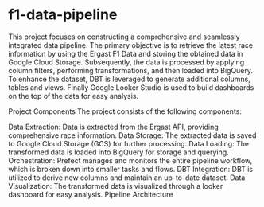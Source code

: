 # f1-data-pipeline
This project focuses on constructing a comprehensive and seamlessly integrated data pipeline. The primary objective is to retrieve the latest race information by using the Ergast F1 Data and storing the obtained data in Google Cloud Storage. Subsequently, the data is processed by applying column filters, performing transformations, and then loaded into BigQuery. To enhance the dataset, DBT is leveraged to generate additional columns, tables and views. Finally Google Looker Studio is used to build dashboards on the top of the data for easy analysis.

Project Components
The project consists of the following components:

Data Extraction: Data is extracted from the Ergast API, providing comprehensive race information.
Data Storage: The extracted data is saved to Google Cloud Storage (GCS) for further processing.
Data Loading: The transformed data is loaded into BigQuery for storage and querying.
Orchestration: Prefect manages and monitors the entire pipeline workflow, which is broken down into smaller tasks and flows.
DBT Integration: DBT is utilized to derive new columns and maintain an up-to-date dataset.
Data Visualization: The transformed data is visualized through a looker dashboard for easy analysis.
Pipeline Architecture

